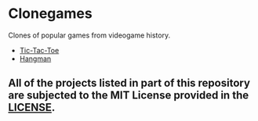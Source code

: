 # Clonegames
Clones of popular games from videogame history.

- [Tic-Tac-Toe](https://github.com/Zank613/clonegames/tree/main/tic_tac_toe)
- [Hangman](https://github.com/Zank613/clonegames/tree/main/hangman)

## All of the projects listed in part of this repository are subjected to the MIT License provided in the [LICENSE](https://github.com/Zank613/clonegames/blob/main/LICENSE).
